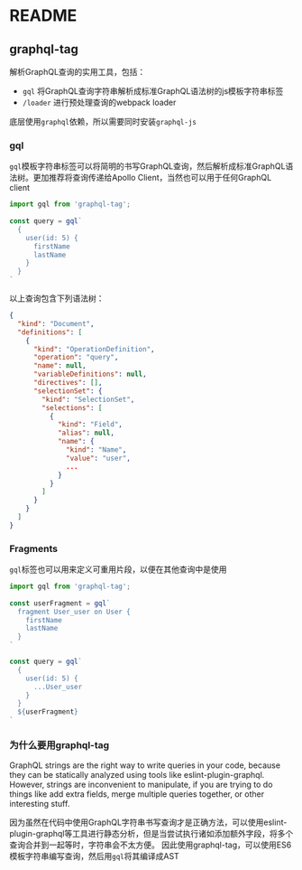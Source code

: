 # README

## graphql-tag

解析GraphQL查询的实用工具，包括：
* `gql` 将GraphQL查询字符串解析成标准GraphQL语法树的js模板字符串标签
* `/loader` 进行预处理查询的webpack loader

底层使用`graphql`依赖，所以需要同时安装`graphql-js`

### gql
`gql`模板字符串标签可以将简明的书写GraphQL查询，然后解析成标准GraphQL语法树。更加推荐将查询传递给Apollo Client，当然也可以用于任何GraphQL client
```js
import gql from 'graphql-tag';
 
const query = gql`
  {
    user(id: 5) {
      firstName
      lastName
    }
  }
`
```
以上查询包含下列语法树：
```json
{
  "kind": "Document",
  "definitions": [
    {
      "kind": "OperationDefinition",
      "operation": "query",
      "name": null,
      "variableDefinitions": null,
      "directives": [],
      "selectionSet": {
        "kind": "SelectionSet",
        "selections": [
          {
            "kind": "Field",
            "alias": null,
            "name": {
              "kind": "Name",
              "value": "user",
              ...
            }
          }
        ]
      }
    }
  ]
}
```
### Fragments
`gql`标签也可以用来定义可重用片段，以便在其他查询中是使用
```js
import gql from 'graphql-tag';
 
const userFragment = gql`
  fragment User_user on User {
    firstName
    lastName
  }
`

const query = gql`
  {
    user(id: 5) {
      ...User_user
    }
  }
  ${userFragment}
`
```

### 为什么要用graphql-tag
GraphQL strings are the right way to write queries in your code, because they can be statically analyzed using tools like eslint-plugin-graphql. However, strings are inconvenient to manipulate, if you are trying to do things like add extra fields, merge multiple queries together, or other interesting stuff.

因为虽然在代码中使用GraphQL字符串书写查询才是正确方法，可以使用eslint-plugin-graphql等工具进行静态分析，但是当尝试执行诸如添加额外字段，将多个查询合并到一起等时，字符串会不太方便。
因此使用graphql-tag，可以使用ES6模板字符串编写查询，然后用`gql`将其编译成AST
